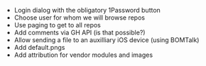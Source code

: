 * Login dialog with the obligatory 1Password button
* Choose user for whom we will browse repos
* Use paging to get to all repos
* Add comments via GH API (is that possible?)
* Allow sending a file to an auxilliary iOS device (using BOMTalk)
* Add default.pngs
* Add attribution for vendor modules and images
